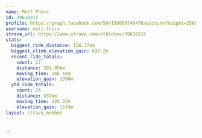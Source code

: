 ```yaml
---
name: Matt Thorx
id: 39610315
profile: https://graph.facebook.com/564195000748478/picture?height=256&width=256
username: matt-thorx
strava_url: https://www.strava.com/athletes/39610315
stats:
  biggest_ride_distance: 156.37km
  biggest_climb_elevation_gain: 637.2m
  recent_ride_totals:
    count: 17
    distance: 291.05km
    moving_time: 16h 16m
    elevation_gain: 1356m
  ytd_ride_totals:
    count: 26
    distance: 339km
    moving_time: 22h 25m
    elevation_gain: 1579m
layout: strava_member
--- 
```

...

